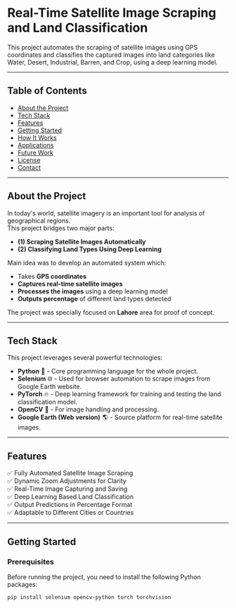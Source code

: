 # Real-Time Satellite Image Scraping and Land Classification

This project automates the scraping of satellite images using GPS coordinates and classifies the captured images into land categories like Water, Desert, Industrial, Barren, and Crop, using a deep learning model.

---

## Table of Contents

- [About the Project](#about-the-project)
- [Tech Stack](#tech-stack)
- [Features](#features)
- [Getting Started](#getting-started)
- [How It Works](#how-it-works)
- [Applications](#applications)
- [Future Work](#future-work)
- [License](#license)
- [Contact](#contact)

---

## About the Project

In today's world, satellite imagery is an important tool for analysis of geographical regions.  
This project bridges two major parts:

- **(1) Scraping Satellite Images Automatically**  
- **(2) Classifying Land Types Using Deep Learning**

Main idea was to develop an automated system which:

- Takes **GPS coordinates**
- **Captures real-time satellite images**
- **Processes the images** using a deep learning model
- **Outputs percentage** of different land types detected

The project was specially focused on **Lahore** area for proof of concept.

---

## Tech Stack

This project leverages several powerful technologies:

- **Python** 🐍 - Core programming language for the whole project.
- **Selenium** 🌐 - Used for browser automation to scrape images from Google Earth website.
- **PyTorch** 🔥 - Deep learning framework for training and testing the land classification model.
- **OpenCV** 📸 - For image handling and processing.
- **Google Earth (Web version)** 🌎 - Source platform for real-time satellite images.

---

## Features

✅ Fully Automated Satellite Image Scraping  
✅ Dynamic Zoom Adjustments for Clarity  
✅ Real-Time Image Capturing and Saving  
✅ Deep Learning Based Land Classification  
✅ Output Predictions in Percentage Format  
✅ Adaptable to Different Cities or Countries

---

## Getting Started

### Prerequisites

Before running the project, you need to install the following Python packages:

```bash
pip install selenium opencv-python torch torchvision
